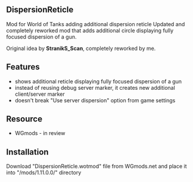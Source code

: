 ## DispersionReticle
Mod for World of Tanks adding additional dispersion reticle
Updated and completely reworked mod that adds additional circle displaying fully focused dispersion of a gun.

Original idea by **StranikS_Scan**, completely reworked by me.

## Features
- shows additional reticle displaying fully focused dispersion of a gun
- instead of reusing debug server marker, it creates new additional client/server marker
- doesn't break "Use server dispersion" option from game settings

## Resource
- WGmods - in review

## Installation
Download "DispersionReticle.wotmod" file from WGmods.net and place it into "<WoT game directory>/mods/1.11.0.0/" directory
